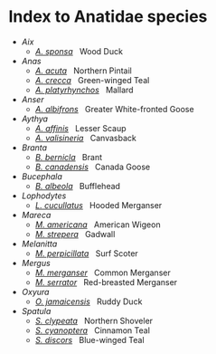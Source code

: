 # Index to Anatidae species
- *Aix*
  -  [*A. sponsa*](aix_sponsa_wodu/wodu.md) &nbsp; Wood Duck
- *Anas*
  -  [*A. acuta*](/birding/orders/anseriformes/anatidae/anas_acuta_nopi.md) &nbsp; Northern Pintail
  -  [*A. crecca*](/birding/orders/anseriformes/anatidae/anas_crecca_gwte.md) &nbsp; Green-winged Teal
  -  [*A. platyrhynchos*](/birding/orders/anseriformes/anatidae/BIRD.md) &nbsp; Mallard
- *Anser*
  -  [*A. albifrons*](/birding/orders/anseriformes/anatidae/anser_albifrons_gwfg.md) &nbsp; Greater White-fronted Goose
- *Aythya*
  - [*A. affinis*](/birding/orders/anseriformes/anatidae/aythya_affinis_lesc.md) &nbsp; Lesser Scaup
  - [*A. valisineria*](/birding/orders/anseriformes/anatidae/aythya_valisineria_canv.md) &nbsp; Canvasback
- *Branta*
  - [*B. bernicla*](/birding/orders/anseriformes/anatidae/branta_bernicla_bran.md) &nbsp; Brant
  - [*B. canadensis*](/birding/orders/anseriformes/anatidae/branta_canadensis_cang.md) &nbsp; Canada Goose
- *Bucephala*
  - [*B. albeola*](/birding/orders/anseriformes/anatidae/bucephala_albeola_buff.md) &nbsp; Bufflehead
- *Lophodytes*
  - [*L. cucullatus*](/birding/orders/anseriformes/anatidae/lophodytes_cucullatus_home.md) &nbsp; Hooded Merganser
- *Mareca*
  - [*M. americana*](/birding/orders/anseriformes/anatidae/mareca_americana_amwi.md) &nbsp; American Wigeon
  - [*M. strepera*](/birding/orders/anseriformes/anatidae/mareca_strepera_gadw.md) &nbsp; Gadwall
- *Melanitta*
  - [*M. perpicillata*](/birding/orders/anseriformes/anatidae/melanitta_perspicillata_susc.md) &nbsp; Surf Scoter
- *Mergus*
  - [*M. merganser*](/birding/orders/anseriformes/anatidae/mergus_merganser_come.md) &nbsp; Common Merganser
  - [*M. serrator*](/birding/orders/anseriformes/anatidae/mergus_serrator_rbme.md) &nbsp; Red-breasted Merganser
- *Oxyura*
  - [*O. jamaicensis*](/birding/orders/anseriformes/anatidae/oxyura_jamaicensis_rudu.md) &nbsp; Ruddy Duck
- *Spatula*
  - [*S. clypeata*](/birding/orders/anseriformes/anatidae/spatula_clypeata_nsho.md) &nbsp; Northern Shoveler
  - [*S. cyanoptera*](/birding/orders/anseriformes/anatidae/spatula_cyanoptera_cite.md) &nbsp; Cinnamon Teal
  - [*S. discors*](/birding/orders/anseriformes/anatidae/spatula_discors_bwte.md) &nbsp; Blue-winged Teal


<!---
[*Species*](/birding/orders/anseriformes/anatidae/spatula_discors_bwte.md) &nbsp; NAME
 --->

